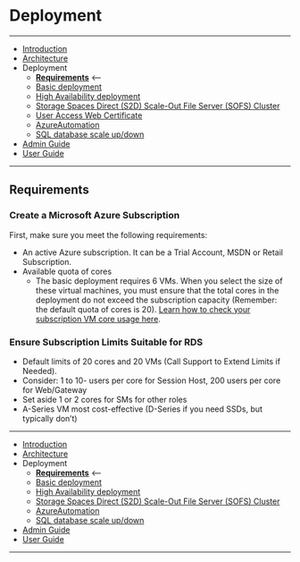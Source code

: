 # Deployment
---
* [Introduction](/README.md)
* [Architecture](./ArchitectureDiagram.md)
* Deployment
    * **[Requirements](./Requirements.md)** <--
    * [Basic deployment](./Deployment-basic.md)
    * [High Availability deployment](./Deployment-HA.md)
    * [Storage Spaces Direct (S2D) Scale-Out File Server (SOFS) Cluster](./S2DFileServer.md)
    * [User Access Web Certificate](./UserAccessWebCert.md)
    * [AzureAutomation](./AzureAutomation.md)
    * [SQL database scale up/down](./SQLdatabaseScaleUpDown.md)
* [Admin Guide](./RemoteDesktopRemoteApp.md)
* [User Guide](./UserAccess.md)
---
## Requirements
### Create a Microsoft Azure Subscription
First, make sure you meet the following requirements:

* An active Azure subscription. It can be a Trial Account, MSDN or Retail Subscription.
* Available quota of cores
  * The basic deployment requires 6 VMs. When you select the size of these virtual machines, you must ensure that the total cores in the deployment do not exceed the subscription capacity (Remember: the default quota of cores is 20). [Learn how to check your subscription VM core usage here](https://blogs.msdn.microsoft.com/madan/2016/10/25/check-azure-resource-manager-arm-vm-core-storage-usage-using-powershell/).
  
### Ensure Subscription Limits Suitable for RDS
* Default limits of 20 cores and 20 VMs (Call Support to Extend Limits if Needed).
* Consider: 1 to 10- users per core for Session Host, 200 users per core for Web/Gateway
* Set aside 1 or 2 cores for SMs for other roles
* A-Series VM most cost-effective (D-Series if you need SSDs, but typically don’t)
---
* [Introduction](/README.md)
* [Architecture](./ArchitectureDiagram.md)
* Deployment
    * **[Requirements](./Requirements.md)** <--
    * [Basic deployment](./Deployment-basic.md)
    * [High Availability deployment](./Deployment-HA.md)
    * [Storage Spaces Direct (S2D) Scale-Out File Server (SOFS) Cluster](./S2DFileServer.md)
    * [AzureAutomation](./AzureAutomation.md)
    * [SQL database scale up/down](./SQLdatabaseScaleUpDown.md)
* [Admin Guide](./RemoteDesktopRemoteApp.md)
* [User Guide](./UserAccess.md)
---
